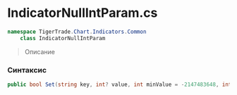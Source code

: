 
# IndicatorNullIntParam.cs
```csharp
namespace TigerTrade.Chart.Indicators.Common  
    class IndicatorNullIntParam
```

> Описание

### Синтаксис
```csharp
public bool Set(string key, int? value, int minValue = -2147483648, int maxValue = 2147483647)
```
